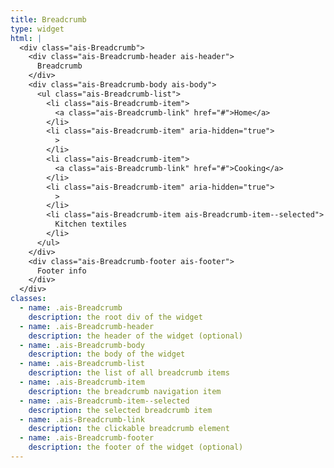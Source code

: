 ```yaml
---
title: Breadcrumb
type: widget
html: |
  <div class="ais-Breadcrumb">
    <div class="ais-Breadcrumb-header ais-header">
      Breadcrumb
    </div>
    <div class="ais-Breadcrumb-body ais-body">
      <ul class="ais-Breadcrumb-list">
        <li class="ais-Breadcrumb-item">
          <a class="ais-Breadcrumb-link" href="#">Home</a>
        </li>
        <li class="ais-Breadcrumb-item" aria-hidden="true">
          >
        </li>
        <li class="ais-Breadcrumb-item">
          <a class="ais-Breadcrumb-link" href="#">Cooking</a>
        </li>
        <li class="ais-Breadcrumb-item" aria-hidden="true">
          >
        </li>
        <li class="ais-Breadcrumb-item ais-Breadcrumb-item--selected">
          Kitchen textiles
        </li>
      </ul>
    </div>
    <div class="ais-Breadcrumb-footer ais-footer">
      Footer info
    </div>
  </div>
classes:
  - name: .ais-Breadcrumb
    description: the root div of the widget
  - name: .ais-Breadcrumb-header
    description: the header of the widget (optional)
  - name: .ais-Breadcrumb-body
    description: the body of the widget
  - name: .ais-Breadcrumb-list
    description: the list of all breadcrumb items
  - name: .ais-Breadcrumb-item
    description: the breadcrumb navigation item
  - name: .ais-Breadcrumb-item--selected
    description: the selected breadcrumb item
  - name: .ais-Breadcrumb-link
    description: the clickable breadcrumb element
  - name: .ais-Breadcrumb-footer
    description: the footer of the widget (optional)
---
```

